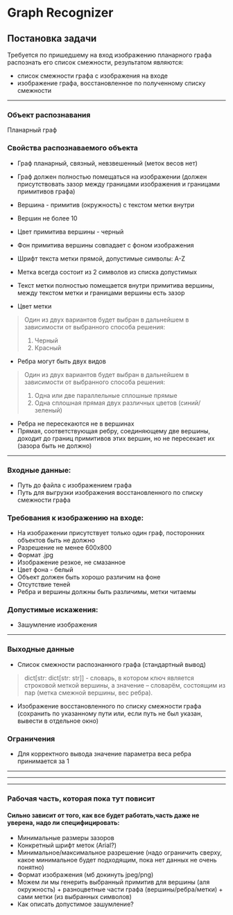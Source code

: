 # Graph Recognizer

## Постановка задачи

Требуется по пришедшему на вход изображению планарного графа распознать его список смежности, результатом являются:
- список смежности графа с изображения на входе
- изображение графа, восстановленное по полученному списку смежности

___

### Объект распознавания
Планарный граф

### Свойства распознаваемого объекта
- Граф планарный, связный, невзвешенный (меток весов нет)
- Граф должен полностью помещаться на изображении (должен присутствовать зазор между границами изображения и границами примитивов графа)

- Вершина - примитив (окружность) с текстом метки внутри
- Вершин не более 10
- Цвет примитива вершины - черный
- Фон примитива вершины совпадает с фоном изображения
- Шрифт текста метки прямой, допустимые символы: A-Z
- Метка всегда состоит из 2 символов из списка допустимых
- Текст метки полностью помещается внутри примитива вершины, между текстом метки и границами вершины есть зазор
- Цвет метки
> Один из двух вариантов будет выбран в дальнейшем в зависимости от выбранного способа решения:
> 1. Черный
> 2. Красный

- Ребра могут быть двух видов
> Один из двух вариантов будет выбран в дальнейшем в зависимости от выбранного способа решения:
> 1. Одна или две параллельные сплошные прямые
> 2. Одна сплошная прямая двух различных цветов (синий/зеленый)
- Ребра не пересекаются не в вершинах
- Прямая, соответствующая ребру, соединяющему две вершины, доходит до границ примитивов этих вершин, но не пересекает их (зазора быть не должно)

______


### Входные данные:
- Путь до файла с изображением графа
- Путь для выгрузки изображения восстановленного по списку смежности графа

### Требования к изображению на входе:
- На изображении присутствует только один граф, посторонних объектов быть не должно
- Разрешение не менее 600x800
- Формат .jpg
- Изображение резкое, не смазанное
- Цвет фона - белый
- Объект должен быть хорошо различим на фоне
- Отсутствие теней
- Ребра и вершины должны быть различимы, метки читаемы

### Допустимые искажения:
- Зашумление изображения

___

### Выходные данные
- Список смежности распознанного графа (стандартный вывод)
> dict[str: dict[str: str]] - словарь, в котором ключ является строковой меткой вершины, а значение – словарём, состоящим из пар (метка смежной вершины, вес ребра).
- Изображение восстановленного по списку смежности графа (сохранить по указанному пути или, если путь не был указан, вывести в отдельное окно)

### Ограничения
- Для корректного вывода значение параметра веса ребра принимается за 1

___
___
___
### Рабочая часть, которая пока тут повисит
#### Сильно зависит от того, как все будет работать,часть даже не уверена, надо ли специфицировать:
- Минимальные размеры зазоров
- Конкретный шрифт меток (Arial?)
- Минимальное/максимальное разрешение (надо ограничить сверху, какое минимальное будет подходящим, пока нет данных не очень понятно)
- Формат изображения (мб докинуть jpeg/png)
- Можем ли мы генерить выбранный примитив для вершины (аля окружность) + разноцветные части графа (вершины/ребра/метки) + сами метки (из выбранных символов)
- Как описать допустимое зашумление?


